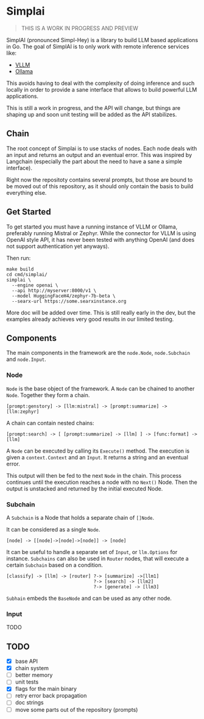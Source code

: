 # Simplai

> THIS IS A WORK IN PROGRESS AND PREVIEW

SimplAI (pronounced Simpl-Hey) is a library to build LLM based applications in
Go. The goal of SimplAI is to only work with remote inference services like:

- [VLLM](https://vllm.readthedocs.io/en/latest/)
- [Ollama](https://ollama.ai/)

This avoids having to deal with the complexity of doing inference and such
locally in order to provide a sane interface that allows to build powerful LLM
applications.

This is still a work in progress, and the API will change, but things are
shaping up and soon unit testing will be added as the API stabilizes.

## Chain

The root concept of Simplai is to use stacks of nodes. Each node deals with an
input and returns an output and an eventual error.
This was inspired by Langchain (especially the part about the need to have a
sane a simple interface).

Right now the repositoty contains several prompts, but those are bound to be
moved out of this repository, as it should only contain the basis to build
everything else.

## Get Started

To get started you must have a running instance of VLLM or Ollama, preferably
running Mistral or Zephyr. While the connector for VLLM is using OpenAI style
API, it has never been tested with anything OpenAI (and does not support
authentication yet anyways).

Then run:

    make build
    cd cmd/simplai/
    simplai \
      --engine openai \
      --api http://myserver:8000/v1 \
      --model HuggingFaceH4/zephyr-7b-beta \
      --searx-url https://some.searxinstance.org

More doc will be added over time. This is still really early in the dev, but the
examples already achieves very good results in our limited testing.

## Components

The main components in the framework are the `node.Node`, `node.Subchain` and
`node.Input`.

### Node

`Node` is the base object of the framework. A `Node` can be chained to another
`Node`. Together they form a chain.

    [prompt:genstory] -> [llm:mistral] -> [prompt:summarize] -> [llm:zephyr]

A chain can contain nested chains:

    [prompt:search] -> [ [prompt:summarize] -> [llm] ] -> [func:format] -> [llm]

A `Node` can be executed by calling its `Execute()` method. The execution is given a
`context.Context` and an `Input`. It returns a string and an eventual error.

This output will then be fed to the next `Node` in the chain. This process continues
until the execution reaches a node with no `Next()` Node. Then the output is
unstacked and returned by the initial executed Node.

### Subchain

A `Subchain` is a Node that holds a separate chain of `[]Node`.

It can be considered as a single `Node`.

    [node] -> [[node]->[node]->[node]] -> [node]

It can be useful to handle a separate set of `Input`, or `llm.Options` for
instance. `Subchains` can also be used in `Router` nodes, that will
execute a certain `Subchain` based on a condition.

    [classify] -> [llm] -> [router] ?-> [summarize] ->[llm1]
                                    ?-> [search] -> [llm2]
                                    ?-> [generate] -> [llm3]

`Subhain` embeds the `BaseNode` and can be used as any other node.

### Input

TODO

## TODO

- [x] base API
- [x] chain system
- [ ] better memory
- [ ] unit tests
- [x] flags for the main binary
- [ ] retry error back propagation
- [ ] doc strings
- [ ] move some parts out of the repository (prompts)
